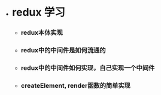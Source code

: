 

* # redux 学习
  - ### redux本体实现
  - ### redux中的中间件是如何流通的
  - ### redux中的中间件如何实现，自己实现一个中间件
  - ### createElement, render函数的简单实现
